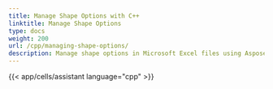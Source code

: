 ```yaml
---  
title: Manage Shape Options with C++  
linktitle: Manage Shape Options  
type: docs  
weight: 200  
url: /cpp/managing-shape-options/  
description: Manage shape options in Microsoft Excel files using Aspose.Cells with C++.  
---  
```

{{< app/cells/assistant language="cpp" >}}